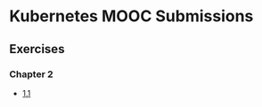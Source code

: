 # Kubernetes MOOC Submissions

## Exercises

### Chapter 2

- [1.1](https://github.com/samuel-eric/kubernetes-mooc-submission/tree/1.1/log_output)
